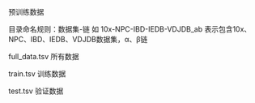 预训练数据

目录命名规则：数据集-链 如 10x-NPC-IBD-IEDB-VDJDB_ab 表示包含10x、NPC、IBD、IEDB、VDJDB数据集，α、β链

full_data.tsv 所有数据

train.tsv 训练数据

test.tsv 验证数据